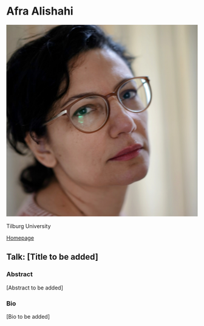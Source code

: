 # Afra Alishahi

![Afra Alishahi](../assets/afra.JPG)

Tilburg University

[Homepage](https://afra.alishahi.name/)

## Talk: [Title to be added]

### Abstract 
[Abstract to be added]

### Bio
[Bio to be added]
